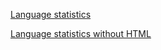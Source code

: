 [Language statistics](https://github-readme-stats.vercel.app/api/top-langs/?username=mikomatyk)

[Language statistics without HTML](https://github-readme-stats.vercel.app/api/top-langs/?username=mikomatyk&hide=html)

<!-- Below is the original default content provided by GitHub -->

<!-- ## Hi there 👋 -->

<!--
**mikomatyk/mikomatyk** is a ✨ _special_ ✨ repository because its `README.md` (this file) appears on your GitHub profile.

Here are some ideas to get you started:

- 🔭 I’m currently working on ...
- 🌱 I’m currently learning ...
- 👯 I’m looking to collaborate on ...
- 🤔 I’m looking for help with ...
- 💬 Ask me about ...
- 📫 How to reach me: ...
- 😄 Pronouns: ...
- ⚡ Fun fact: ...
-->
